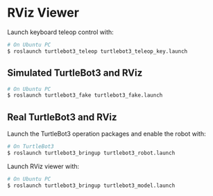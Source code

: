 # RViz Viewer 


Launch keyboard teleop control with: 
```bash
# On Ubuntu PC
$ roslaunch turtlebot3_teleop turtlebot3_teleop_key.launch
```


## Simulated TurtleBot3 and RViz

```bash
# On Ubuntu PC
$ roslaunch turtlebot3_fake turtlebot3_fake.launch
```


## Real TurtleBot3 and RViz

Launch the TurtleBot3 operation packages and enable the robot with:
```bash
# On TurtleBot3
$ roslaunch turtlebot3_bringup turtlebot3_robot.launch
```

Launch RViz viewer with: 
```bash
# On Ubuntu PC
$ roslaunch turtlebot3_bringup turtlebot3_model.launch
```
